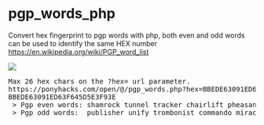 # pgp_words_php
Convert hex fingerprint to pgp words with php, both even and odd words can be used to identify the same HEX number<br>
https://en.wikipedia.org/wiki/PGP_word_list <br>

<img src="http://i.imgur.com/xIfkldn.png"></img>

<pre>
Max 26 hex chars on the ?hex= url parameter.
https://ponyhacks.com/open/@/pgp_words.php?hex=BBEDE63091ED63F645D5E3F93E
BBEDE63091ED63F645D5E3F93E
 > Pgp even words: shamrock tunnel tracker chairlift pheasant tunnel flatfoot village crusade sterling tissue concert 
 > Pgp odd words:  publisher unify trombonist commando miracle unify Galveston vocalist detector specialist torpedo cumbersome 

